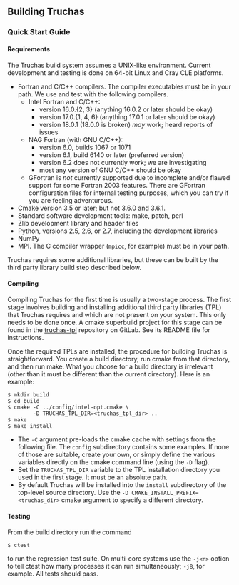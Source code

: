 Building Truchas
------------------------------------------------------------------------------
### Quick Start Guide

#### Requirements
The Truchas build system assumes a UNIX-like environment. Current development
and testing is done on 64-bit Linux and Cray CLE platforms.
* Fortran and C/C++ compilers.  The compiler executables must be in your path.
  We use and test with the following compilers.
    - Intel Fortran and C/C++:
        - version 16.0.{2, 3} (anything 16.0.2 or later should be okay)
        - version 17.0.{1, 4, 6} (anything 17.0.1 or later should be okay)
        - version 18.0.1 (18.0.0 is broken) *may* work; heard reports of issues 
    - NAG Fortran (with GNU C/C++):
        - version 6.0, builds 1067 or 1071
        - version 6.1, build 6140 or later (preferred version)
        - version 6.2 does not currently work; we are investigating
        - most any version of GNU C/C++ should be okay
    - GFortran is *not* currently supported due to incomplete and/or flawed
      support for some Fortran 2003 features. There are GFortran configuration
      files for internal testing purposes, which you can try if you are feeling
      adventurous.
* Cmake version 3.5 or later; but not 3.6.0 and 3.6.1.
* Standard software development tools: make, patch, perl
* Zlib development library and header files
* Python, versions 2.5, 2.6, or 2.7, including the development libraries
* NumPy
* MPI.  The C compiler wrapper (`mpicc`, for example) must be in your path.

Truchas requires some additional libraries, but these can be built by the
third party library build step described below.

#### Compiling
Compiling Truchas for the first time is usually a two-stage process.  The
first stage involves building and installing additional third party libraries
(TPL) that Truchas requires and which are not present on your system.  This
only needs to be done once.  A cmake superbuild project for this stage can be
found in the [truchas-tpl](https://gitlab.com/truchas/truchas-tpl) repository
on GitLab. See its README file for instructions.

Once the required TPLs are installed, the procedure for building Truchas is
straightforward. You create a build directory, run cmake from that directory,
and then run make. What you choose for a build directory is irrelevant (other
than it must be different than the current directory). Here is an example:

    $ mkdir build
    $ cd build
    $ cmake -C ../config/intel-opt.cmake \
            -D TRUCHAS_TPL_DIR=<truchas_tpl_dir> ..
    $ make
    $ make install

* The `-C` argument pre-loads the cmake cache with settings from the following
  file. The `config` subdirectory contains some examples. If none of those are
  suitable, create your own, or simply define the various variables directly
  on the cmake command line (using the `-D` flag).
* Set the `TRUCHAS_TPL_DIR` variable to the TPL installation directory you
  used in the first stage. It must be an absolute path.
* By default Truchas will be installed into the `install` subdirectory of the
  top-level source directory. Use the `-D CMAKE_INSTALL_PREFIX=<truchas_dir>`
  cmake argument to specify a different directory.

#### Testing
From the build directory run the command

    $ ctest

to run the regression test suite. On multi-core systems use the `-j<n>` option
to tell ctest how many processes it can run simultaneously; `-j8`, for example.
All tests should pass.
